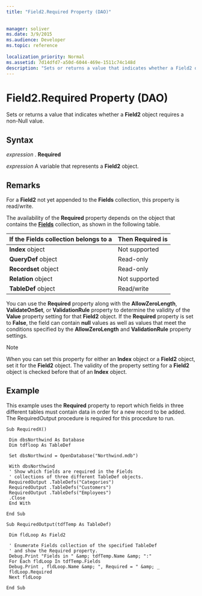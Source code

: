 ```yaml
---
title: "Field2.Required Property (DAO)"
 
 
manager: soliver
ms.date: 3/9/2015
ms.audience: Developer
ms.topic: reference
  
localization_priority: Normal
ms.assetid: 7d14dfd7-a50d-6044-469e-1511c74c148d
description: "Sets or returns a value that indicates whether a Field2 object requires a non-Null value."
---
```


# Field2.Required Property (DAO)

Sets or returns a value that indicates whether a **Field2** object requires a non-Null value. 
  
## Syntax

 *expression*  . **Required**
  
 *expression*  A variable that represents a **Field2** object. 
  
## Remarks

For a **Field2** not yet appended to the **Fields** collection, this property is read/write. 
  
The availability of the **Required** property depends on the object that contains the **[Fields](fields-collection-dao.md)** collection, as shown in the following table. 
  
|**If the Fields collection belongs to a**|**Then Required is**|
|:-----|:-----|
|**Index** object  <br/> |Not supported  <br/> |
|**QueryDef** object  <br/> |Read-only  <br/> |
|**Recordset** object  <br/> |Read-only  <br/> |
|**Relation** object  <br/> |Not supported  <br/> |
|**TableDef** object  <br/> |Read/write  <br/> |
   
You can use the **Required** property along with the **AllowZeroLength**, **ValidateOnSet**, or **ValidationRule** property to determine the validity of the **Value** property setting for that **Field2** object. If the **Required** property is set to **False**, the field can contain **null** values as well as values that meet the conditions specified by the **AllowZeroLength** and **ValidationRule** property settings. 
  
> [!NOTE]
> When you can set this property for either an **Index** object or a **Field2** object, set it for the **Field2** object. The validity of the property setting for a **Field2** object is checked before that of an **Index** object. 
  
## Example

This example uses the **Required** property to report which fields in three different tables must contain data in order for a new record to be added. The RequiredOutput procedure is required for this procedure to run. 
  
```
Sub RequiredX() 
 
 Dim dbsNorthwind As Database 
 Dim tdfloop As TableDef 
 
 Set dbsNorthwind = OpenDatabase("Northwind.mdb") 
 
 With dbsNorthwind 
 ' Show which fields are required in the Fields 
 ' collections of three different TableDef objects. 
 RequiredOutput .TableDefs("Categories") 
 RequiredOutput .TableDefs("Customers") 
 RequiredOutput .TableDefs("Employees") 
 .Close 
 End With 
 
End Sub 
 
Sub RequiredOutput(tdfTemp As TableDef) 
 
 Dim fldLoop As Field2 
 
 ' Enumerate Fields collection of the specified TableDef 
 ' and show the Required property. 
 Debug.Print "Fields in " &amp; tdfTemp.Name &amp; ":" 
 For Each fldLoop In tdfTemp.Fields 
 Debug.Print , fldLoop.Name &amp; ", Required = " &amp; _ 
 fldLoop.Required 
 Next fldLoop 
 
End Sub 
 
```


